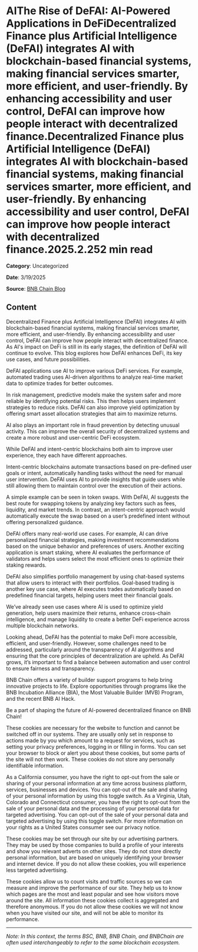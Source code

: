 # AIThe Rise of DeFAI: AI-Powered Applications in DeFiDecentralized Finance plus Artificial Intelligence (DeFAI) integrates AI with blockchain-based financial systems, making financial services smarter, more efficient, and user-friendly. By enhancing accessibility and user control, DeFAI can improve how people interact with decentralized finance.Decentralized Finance plus Artificial Intelligence (DeFAI) integrates AI with blockchain-based financial systems, making financial services smarter, more efficient, and user-friendly. By enhancing accessibility and user control, DeFAI can improve how people interact with decentralized finance.2025.2.252 min read

**Category**: Uncategorized

**Date**: 3/19/2025

**Source**: [BNB Chain Blog](https://www.bnbchain.org/en/blog/the-rise-of-defai-ai-powered-applications-in-defi)

## Content

Decentralized Finance plus Artificial Intelligence (DeFAI) integrates AI with blockchain-based financial systems, making financial services smarter, more efficient, and user-friendly. By enhancing accessibility and user control, DeFAI can improve how people interact with decentralized finance. As AI's impact on DeFi is still in its early stages, the definition of DeFAI will continue to evolve. This blog explores how DeFAI enhances DeFi, its key use cases, and future possibilities.

DeFAI applications use AI to improve various DeFi services. For example, automated trading uses AI-driven algorithms to analyze real-time market data to optimize trades for better outcomes.

In risk management, predictive models make the system safer and more reliable by identifying potential risks. This then helps users implement strategies to reduce risks. DeFAI can also improve yield optimization by offering smart asset allocation strategies that aim to maximize returns.

AI also plays an important role in fraud prevention by detecting unusual activity. This can improve the overall security of decentralized systems and create a more robust and user-centric DeFi ecosystem.

While DeFAI and intent-centric blockchains both aim to improve user experience, they each have different approaches.

Intent-centric blockchains automate transactions based on pre-defined user goals or intent, automatically handling tasks without the need for manual user intervention. DeFAI uses AI to provide insights that guide users while still allowing them to maintain control over the execution of their actions.

A simple example can be seen in token swaps. With DeFAI, AI suggests the best route for swapping tokens by analyzing key factors such as fees, liquidity, and market trends. In contrast, an intent-centric approach would automatically execute the swap based on a user’s predefined intent without offering personalized guidance.

DeFAI offers many real-world use cases. For example, AI can drive personalized financial strategies, making investment recommendations based on the unique behavior and preferences of users. Another exciting application is smart staking, where AI evaluates the performance of validators and helps users select the most efficient ones to optimize their staking rewards.

DeFAI also simplifies portfolio management by using chat-based systems that allow users to interact with their portfolios. Goal-based trading is another key use case, where AI executes trades automatically based on predefined financial targets, helping users meet their financial goals.

We’ve already seen use cases where AI is used to optimize yield generation, help users maximize their returns, enhance cross-chain intelligence, and manage liquidity to create a better DeFi experience across multiple blockchain networks.

Looking ahead, DeFAI has the potential to make DeFi more accessible, efficient, and user-friendly. However, some challenges need to be addressed, particularly around the transparency of AI algorithms and ensuring that the core principles of decentralization are upheld. As DeFAI grows, it’s important to find a balance between automation and user control to ensure fairness and transparency.

BNB Chain offers a variety of builder support programs to help bring innovative projects to life. Explore opportunities through programs like the BNB Incubation Alliance (BIA), the Most Valuable Builder (MVB) Program, and the recent BNB AI Hack.

Be a part of shaping the future of AI-powered decentralized finance on BNB Chain!

These cookies are necessary for the website to function and cannot be switched off in our systems. They are usually only set in response to actions made by you which amount to a request for services, such as setting your privacy preferences, logging in or filling in forms. You can set your browser to block or alert you about these cookies, but some parts of the site will not then work. These cookies do not store any personally identifiable information.

As a California consumer, you have the right to opt-out from the sale or sharing of your personal information at any time across business platform, services, businesses and devices. You can opt-out of the sale and sharing of your personal information by using this toggle switch. As a Virginia, Utah, Colorado and Connecticut consumer, you have the right to opt-out from the sale of your personal data and the processing of your personal data for targeted advertising. You can opt-out of the sale of your personal data and targeted advertising by using this toggle switch. For more information on your rights as a United States consumer see our privacy notice.

These cookies may be set through our site by our advertising partners. They may be used by those companies to build a profile of your interests and show you relevant adverts on other sites. They do not store directly personal information, but are based on uniquely identifying your browser and internet device. If you do not allow these cookies, you will experience less targeted advertising.

These cookies allow us to count visits and traffic sources so we can measure and improve the performance of our site. They help us to know which pages are the most and least popular and see how visitors move around the site. All information these cookies collect is aggregated and therefore anonymous. If you do not allow these cookies we will not know when you have visited our site, and will not be able to monitor its performance.



---

*Note: In this context, the terms BSC, BNB, BNB Chain, and BNBChain are often used interchangeably to refer to the same blockchain ecosystem.*
